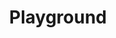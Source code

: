 ---
title: "Playground"
meta_title: "playground"
description: "Playground for YADL (Yet Another Diagraming Language)"
draft: false
---
